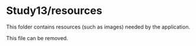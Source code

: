# Study13/resources

This folder contains resources (such as images) needed by the application. 

This file can be removed.
